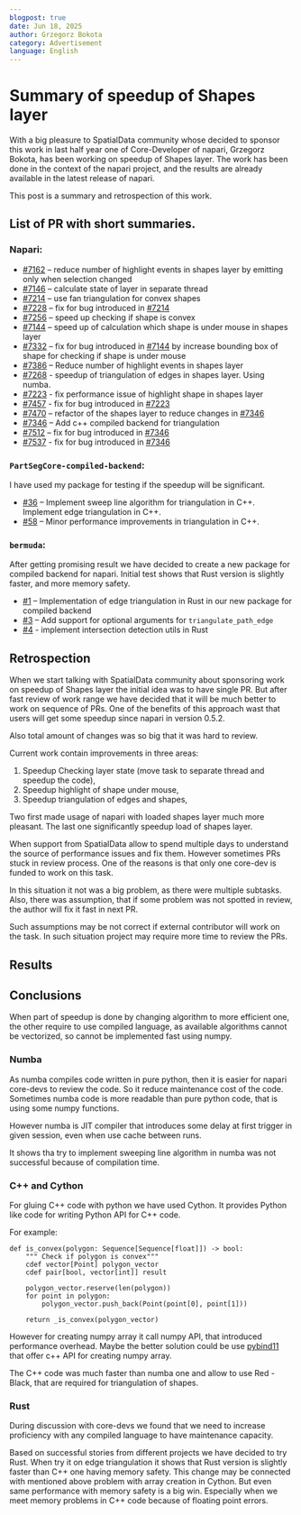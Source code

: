 ```yaml
---
blogpost: true
date: Jun 18, 2025
author: Grzegorz Bokota
category: Advertisement
language: English
---
```


# Summary of speedup of Shapes layer

With a big pleasure to SpatialData community whose decided to sponsor this work in last half year one of Core-Developer of napari, Grzegorz Bokota, has been working on speedup of Shapes layer. The work has been done in the context of the napari project, and the results are already available in the latest release of napari.

This post is a summary and retrospection of this work.

## List of PR with short summaries. 

### Napari:

* [#7162](https://github.com/napari/napari/pull/7162) – reduce number of highlight events in shapes layer by emitting only when selection changed
* [#7146](https://github.com/napari/napari/pull/7146) – calculate state of layer in separate thread
* [#7214](https://github.com/napari/napari/pull/7214) – use fan triangulation for convex shapes
* [#7228](https://github.com/napari/napari/pull/7228) – fix for bug introduced in [#7214](https://github.com/napari/napari/pull/7214)
* [#7256](https://github.com/napari/napari/pull/7256) – speed up checking if shape is convex 
* [#7144](https://github.com/napari/napari/pull/7144) – speed up of calculation which shape is under mouse in shapes layer
* [#7332](https://github.com/napari/napari/pull/7332) – fix for bug introduced in [#7144](https://github.com/napari/napari/pull/7144) by increase bounding box of shape for checking if shape is under mouse
* [#7386](https://github.com/napari/napari/pull/7386) – Reduce number of highlight events in shapes layer
* [#7268](https://github.com/napari/napari/pull/7268) - speedup of triangulation of edges in shapes layer. Using numba.
* [#7223](https://github.com/napari/napari/pull/7223) - fix performance issue of highlight shape in shapes layer
* [#7457](https://github.com/napari/napari/pull/7457) - fix for bug introduced in [#7223](https://github.com/napari/napari/pull/7223)
* [#7470](https://github.com/napari/napari/pull/7470) – refactor of the shapes layer to reduce changes in [#7346](https://github.com/napari/napari/pull/7346)
* [#7346](https://github.com/napari/napari/pull/7346) – Add c++ compiled backend for triangulation 
* [#7512](https://github.com/napari/napari/pull/7512) – fix for bug introduced in [#7346](https://github.com/napari/napari/pull/7346)
* [#7537](https://github.com/napari/napari/pull/7537) - fix for bug introduced in [#7346](https://github.com/napari/napari/pull/7346)


### `PartSegCore-compiled-backend`:

I have used my package for testing if the speedup will be significant. 

* [#36](https://github.com/4DNucleome/PartSegCore-compiled-backend/pull/36) – Implement sweep line algorithm for triangulation in C++. Implement edge triangulation in C++.
* [#58](https://github.com/4DNucleome/PartSegCore-compiled-backend/pull/58) – Minor performance improvements in triangulation in C++.


### `bermuda`:

After getting promising result we have decided to create a new package for compiled backend for napari.
Initial test shows that Rust version is slightly faster, and more memory safety.

* [#1](https://github.com/napari/bermuda/pull/1) – Implementation of edge triangulation in Rust in our new package for compiled backend
* [#3](https://github.com/napari/bermuda/pull/3) – Add support for optional arguments for `triangulate_path_edge`
* [#4](https://github.com/napari/bermuda/pull/4) - implement intersection detection utils in Rust


## Retrospection 

When we start talking with SpatialData community about sponsoring 
work on speedup of Shapes layer the initial idea was to have single PR. 
But after fast review of work range we have decided that it will be 
much better to work on sequence of PRs. One of the benefits of this
approach wast that users will get some speedup since napari in version 0.5.2. 

Also total amount of changes was so big that it was hard to review. 

Current work contain improvements in three areas:

1. Speedup Checking layer state (move task to separate thread and speedup the code),
2. Speedup highlight of shape under mouse,
3. Speedup triangulation of edges and shapes,

Two first made usage of napari with loaded shapes layer much more pleasant.
The last one significantly speedup load of shapes layer.

When support from SpatialData allow to spend multiple days to understand the source 
of performance issues and fix them. However sometimes PRs stuck in review process.
One of the reasons is that only one core-dev is funded to work on this task. 

In this situation it not was a big problem, as there were multiple subtasks. 
Also, there was assumption, that if some problem was not spotted in review,
the author will fix it fast in next PR.

Such assumptions may be not correct if external contributor will work on the task.
In such situation project may require more time to review the PRs.

## Results

## Conclusions 

When part of speedup is done by changing algorithm to more efficient one, 
the other require to use compiled language, as available algorithms cannot be vectorized, so cannot 
be implemented fast using numpy.

### Numba 

As numba compiles code written in pure python,
then it is easier for napari core-devs to review the code.
So it reduce maintenance cost of the code. 
Sometimes numba code is more readable than pure python code, that is 
using some numpy functions.

However numba is JIT compiler that introduces some delay at first trigger in given session, even when use
cache between runs.

It shows tha try to implement sweeping line algorithm in numba was not successful because of compilation time.

### C++ and Cython 

For gluing C++ code with python we have used Cython. It provides 
Python like code for writing Python API for C++ code.

For example:

```cython
def is_convex(polygon: Sequence[Sequence[float]]) -> bool:
    """ Check if polygon is convex"""
    cdef vector[Point] polygon_vector
    cdef pair[bool, vector[int]] result

    polygon_vector.reserve(len(polygon))
    for point in polygon:
        polygon_vector.push_back(Point(point[0], point[1]))

    return _is_convex(polygon_vector)
```

However for creating numpy array it call numpy API, that introduced performance overhead.
Maybe the better solution could be use [pybind11](https://github.com/pybind/pybind11) 
that offer c++ API for creating numpy array.

The C++ code was much faster than numba one and allow to use Red - Black, that are required for triangulation of shapes. 

### Rust

During discussion with core-devs we found that we need to increase proficiency with 
any compiled language to have maintenance capacity. 

Based on successful stories from different projects we have decided to try Rust.
When try it on edge triangulation it shows that Rust version is slightly faster than C++ one having memory safety.
This change may be connected with mentioned above problem with array creation in Cython.
But even same performance with memory safety is a big win.
Especially when we meet memory problems in C++ code because of floating point errors.

